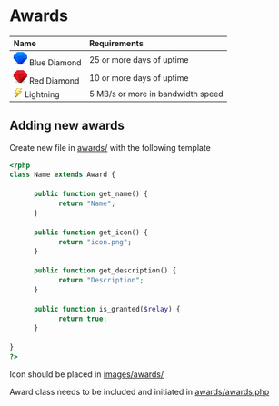 # Awards

| Name | Requirements
| :--- | :-----
| ![Blue Diamond](images/awards/blue_diamond.png) Blue Diamond | 25 or more days of uptime
| ![Red Diamond](images/awards/red_diamond.png) Red Diamond | 10 or more days of uptime
| ![Lightning](images/awards/lightning_1.png) Lightning | 5 MB/s or more in bandwidth speed

## Adding new awards

Create new file in [awards/](awards/) with the following template

```php
<?php
class Name extends Award {

      public function get_name() {
            return "Name";
      }

      public function get_icon() {
            return "icon.png";
      }

      public function get_description() {
            return "Description";
      }

      public function is_granted($relay) {
            return true;
      }

}
?>
```

Icon should be placed in [images/awards/](images/awards/)

Award class needs to be included and initiated in [awards/awards.php](awards/awards.php)
